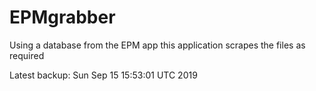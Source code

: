 # EPMgrabber
Using a database from the EPM app this application scrapes the files as required


Latest backup: Sun Sep 15 15:53:01 UTC 2019
